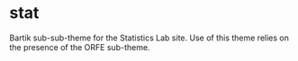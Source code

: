 # stat
Bartik sub-sub-theme for the Statistics Lab site. Use of this theme relies on the presence of the ORFE sub-theme.
